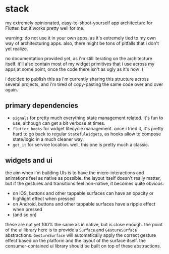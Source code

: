 # stack

my extremely opinionated, easy-to-shoot-yourself app architecture for Flutter. but it works pretty well for me.

warning: do not use it in your own apps, as it's extremely tied to my own way of architecturing apps. also, there might be tons of pitfalls that i don't yet realize.

no documentation provided yet, as i'm still iterating on the architecture itself. it'll also contain most of my widget primitives that i use across my apps at some point, once the code there isn't as ugly as it's now :)

i decided to publish this as i'm currently sharing this structure across several projects, and i'm tired of copy-pasting the same code over and over again.

## primary dependencies

- `signals` for pretty much everything state management related. it's fun to use, although can get a bit verbose at times.
- `flutter_hooks` for widget lifecycle management. once i tried it, it's pretty hard to go back to regular `StatefulWidget`s, as hooks allow to compose state/logic in a much cleaner way.
- `get_it` for service location. well, this one is pretty much a classic.

## widgets and ui

the aim when i'm building UIs is to have the micro-interactions and animations feel as native as possible. the layout itself doesn't really matter, but if the gestures and transitions feel non-native, it becomes quite obvious:

- on iOS, buttons and other tappable surfaces can have an opacity or highlight effect when pressed
- on Android, buttons and other tappable surfaces have a ripple effect when pressed
- (and so on)

these are not yet 100% the same as in native, but is close enough. the point of the ui library here is to provide a `Surface` and `GestureSurface` abstractions. `GestureSurface` will automatically apply the correct gesture effect based on the platform and the layout of the surface itself. the consumer-contained ui library should be built on top of these abstractions.
